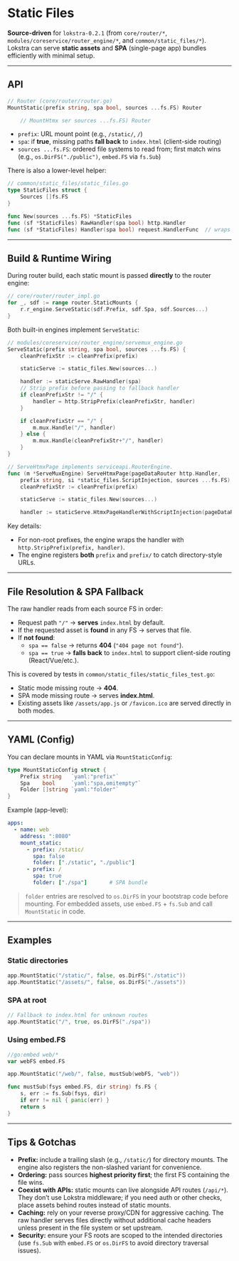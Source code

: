 
# Static Files

**Source-driven** for `lokstra-0.2.1` (from `core/router/*`, `modules/coreservice/router_engine/*`, and `common/static_files/*`).  
Lokstra can serve **static assets** and **SPA** (single-page app) bundles efficiently with minimal setup.

---

## API

```go
// Router (core/router/router.go)
MountStatic(prefix string, spa bool, sources ...fs.FS) Router

	// MountHtmx ser sources ...fs.FS) Router
```

- `prefix`: URL mount point (e.g., `/static/`, `/`)
- `spa`: if **true**, missing paths **fall back** to `index.html` (client-side routing)
- `sources ...fs.FS`: ordered file systems to read from; first match wins (e.g., `os.DirFS("./public")`, `embed.FS` via `fs.Sub`)

There is also a lower-level helper:

```go
// common/static_files/static_files.go
type StaticFiles struct {
    Sources []fs.FS
}

func New(sources ...fs.FS) *StaticFiles
func (sf *StaticFiles) RawHandler(spa bool) http.Handler
func (sf *StaticFiles) Handler(spa bool) request.HandlerFunc  // wraps RawHandler for Lokstra ctx
```

---

## Build & Runtime Wiring

During router build, each static mount is passed **directly** to the router engine:

```go
// core/router/router_impl.go
for _, sdf := range router.StaticMounts {
    r.r_engine.ServeStatic(sdf.Prefix, sdf.Spa, sdf.Sources...)
}
```

Both built-in engines implement `ServeStatic`:

```go
// modules/coreservice/router_engine/servemux_engine.go
ServeStatic(prefix string, spa bool, sources ...fs.FS) {
	cleanPrefixStr := cleanPrefix(prefix)

	staticServe := static_files.New(sources...)

	handler := staticServe.RawHandler(spa)
	// Strip prefix before passing to fallback handler
	if cleanPrefixStr != "/" {
		handler = http.StripPrefix(cleanPrefixStr, handler)
	}

	if cleanPrefixStr == "/" {
		m.mux.Handle("/", handler)
	} else {
		m.mux.Handle(cleanPrefixStr+"/", handler)
	}
}

// ServeHtmxPage implements serviceapi.RouterEngine.
func (m *ServeMuxEngine) ServeHtmxPage(pageDataRouter http.Handler,
	prefix string, si *static_files.ScriptInjection, sources ...fs.FS) {
	cleanPrefixStr := cleanPrefix(prefix)

	staticServe := static_files.New(sources...)

	handler := staticServe.HtmxPageHandlerWithScriptInjection(pageDataRouter, prefix, si
```

Key details:
- For non-root prefixes, the engine wraps the handler with `http.StripPrefix(prefix, handler)`.
- The engine registers **both** `prefix` and `prefix/` to catch directory-style URLs.

---

## File Resolution & SPA Fallback

The raw handler reads from each source FS in order:

- Request path `"/"` → **serves** `index.html` by default.
- If the requested asset is **found** in any FS → serves that file.
- If **not found**:
  - `spa == false` → returns **404** (`"404 page not found"`).
  - `spa == true` → **falls back** to `index.html` to support client-side routing (React/Vue/etc.).

This is covered by tests in `common/static_files/static_files_test.go`:
- Static mode missing route → **404**.
- SPA mode missing route → serves **index.html**.
- Existing assets like `/assets/app.js` or `/favicon.ico` are served directly in both modes.

---

## YAML (Config)

You can declare mounts in YAML via `MountStaticConfig`:

```go
type MountStaticConfig struct {
	Prefix string   `yaml:"prefix"`
	Spa    bool     `yaml:"spa,omitempty"`
	Folder []string `yaml:"folder"`
}
```

Example (app-level):

```yaml
apps:
  - name: web
    address: ":8080"
    mount_static:
      - prefix: /static/
        spa: false
        folder: ["./static", "./public"]
      - prefix: /
        spa: true
        folder: ["./spa"]       # SPA bundle
```

> `folder` entries are resolved to `os.DirFS` in your bootstrap code before mounting. For embedded assets, use `embed.FS` + `fs.Sub` and call `MountStatic` in code.

---

## Examples

### Static directories

```go
app.MountStatic("/static/", false, os.DirFS("./static"))
app.MountStatic("/assets/", false, os.DirFS("./assets"))
```

### SPA at root

```go
// Fallback to index.html for unknown routes
app.MountStatic("/", true, os.DirFS("./spa"))
```

### Using embed.FS

```go
//go:embed web/*
var webFS embed.FS

app.MountStatic("/web/", false, mustSub(webFS, "web"))

func mustSub(fsys embed.FS, dir string) fs.FS {
    s, err := fs.Sub(fsys, dir)
    if err != nil { panic(err) }
    return s
}
```

---

## Tips & Gotchas

- **Prefix:** include a trailing slash (e.g., `/static/`) for directory mounts. The engine also registers the non-slashed variant for convenience.
- **Ordering:** pass sources **highest priority first**; the first FS containing the file wins.
- **Coexist with APIs:** static mounts can live alongside API routes (`/api/*`). They don’t use Lokstra middleware; if you need auth or other checks, place assets behind routes instead of static mounts.
- **Caching:** rely on your reverse proxy/CDN for aggressive caching. The raw handler serves files directly without additional cache headers unless present in the file system or set upstream.
- **Security:** ensure your FS roots are scoped to the intended directories (use `fs.Sub` with `embed.FS` or `os.DirFS` to avoid directory traversal issues).
